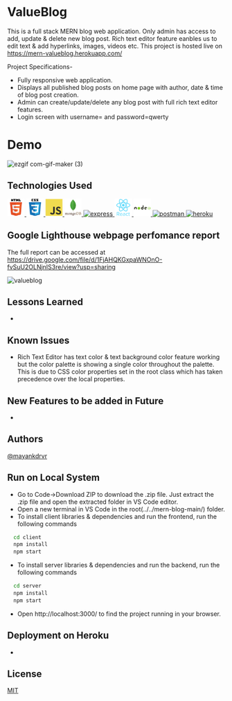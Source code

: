 # ValueBlog

This is a full stack MERN blog web application. Only admin has access to add, update & delete new blog post. Rich text editor feature eanbles us to edit text & add hyperlinks, images, videos etc. This project is hosted live on https://mern-valueblog.herokuapp.com/

Project Specifications-
- Fully responsive web application.
- Displays all published blog posts on home page with author, date & time of blog post creation.
- Admin can create/update/delete any blog post with full rich text editor features.
- Login screen with username=<Choose any username> and password=qwerty

# Demo

  ![ezgif com-gif-maker (3)](https://user-images.githubusercontent.com/87348490/152381000-5f57b062-377c-48e2-acbc-ec0778422159.gif)

## Technologies Used

<a href="https://www.w3.org/html/" target="_blank" rel="noreferrer"> <img src="https://raw.githubusercontent.com/devicons/devicon/master/icons/html5/html5-original-wordmark.svg" alt="html5" width="40" height="40"/> </a>
<a href="https://www.w3schools.com/css/" target="_blank" rel="noreferrer"> <img src="https://raw.githubusercontent.com/devicons/devicon/master/icons/css3/css3-original-wordmark.svg" alt="css3" width="40" height="40"/> </a> 
<a href="https://developer.mozilla.org/en-US/docs/Web/JavaScript" target="_blank" rel="noreferrer"> <img src="https://raw.githubusercontent.com/devicons/devicon/master/icons/javascript/javascript-original.svg" alt="javascript" width="40" height="40"/> </a> 
<a href="https://www.mongodb.com/" target="_blank" rel="noreferrer"> <img src="https://raw.githubusercontent.com/devicons/devicon/master/icons/mongodb/mongodb-original-wordmark.svg" alt="mongodb" width="40" height="40"/> </a>
<a href="https://expressjs.com" target="_blank" rel="noreferrer"> <img src="https://i.ibb.co/ckPHbQm/express-facebook-share.png" alt="express" width="60" height="40"/> </a>
<a href="https://reactjs.org/" target="_blank" rel="noreferrer"> <img src="https://raw.githubusercontent.com/devicons/devicon/master/icons/react/react-original-wordmark.svg" alt="react" width="40" height="40"/> </a>
<a href="https://nodejs.org" target="_blank" rel="noreferrer"> <img src="https://raw.githubusercontent.com/devicons/devicon/master/icons/nodejs/nodejs-original-wordmark.svg" alt="nodejs" width="40" height="40"/> </a> 
<a href="https://postman.com" target="_blank" rel="noreferrer"> <img src="https://www.vectorlogo.zone/logos/getpostman/getpostman-icon.svg" alt="postman" width="40" height="40"/> </a>
<a href="https://heroku.com" target="_blank" rel="noreferrer"> <img src="https://www.vectorlogo.zone/logos/heroku/heroku-icon.svg" alt="heroku" width="40" height="40"/> </a> 

## Google Lighthouse webpage perfomance report 

The full report can be accessed at https://drive.google.com/file/d/1FjAHQKGxpaWNOnO-fvSuU2OLNjnIS3re/view?usp=sharing
  
![valueblog](https://user-images.githubusercontent.com/87348490/152341465-c7c99654-58b2-4da9-983a-435329e71771.png)

## Lessons Learned

- 

## Known Issues

- Rich Text Editor has text color & text background color feature working but the color palette is showing a single color throughout the palette. This is due to CSS color properties set in the root class which has taken precedence over the local properties.

## New Features to be added in Future

- 

## Authors

[@mayankdrvr](https://www.github.com/mayankdrvr)

## Run on Local System

- Go to Code->Download ZIP to download the .zip file. Just extract the .zip file and open the extracted folder in VS Code editor.
- Open a new terminal in VS Code in the root(../../mern-blog-main/) folder.
- To install client libraries & dependencies and run the frontend, run the following commands 
```bash
  cd client
  npm install
  npm start
```
- To install server libraries & dependencies and run the backend, run the following commands 
```bash
  cd server
  npm install
  npm start
```
- Open http://localhost:3000/ to find the project running in your browser.

## Deployment on Heroku

- 

## License

[MIT](https://choosealicense.com/licenses/mit/)








